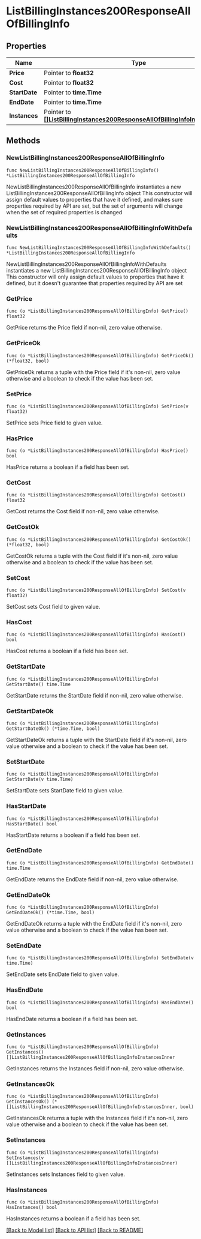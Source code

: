 # ListBillingInstances200ResponseAllOfBillingInfo

## Properties

Name | Type | Description | Notes
------------ | ------------- | ------------- | -------------
**Price** | Pointer to **float32** |  | [optional] 
**Cost** | Pointer to **float32** |  | [optional] 
**StartDate** | Pointer to **time.Time** |  | [optional] 
**EndDate** | Pointer to **time.Time** |  | [optional] 
**Instances** | Pointer to [**[]ListBillingInstances200ResponseAllOfBillingInfoInstancesInner**](ListBillingInstances200ResponseAllOfBillingInfoInstancesInner.md) |  | [optional] 

## Methods

### NewListBillingInstances200ResponseAllOfBillingInfo

`func NewListBillingInstances200ResponseAllOfBillingInfo() *ListBillingInstances200ResponseAllOfBillingInfo`

NewListBillingInstances200ResponseAllOfBillingInfo instantiates a new ListBillingInstances200ResponseAllOfBillingInfo object
This constructor will assign default values to properties that have it defined,
and makes sure properties required by API are set, but the set of arguments
will change when the set of required properties is changed

### NewListBillingInstances200ResponseAllOfBillingInfoWithDefaults

`func NewListBillingInstances200ResponseAllOfBillingInfoWithDefaults() *ListBillingInstances200ResponseAllOfBillingInfo`

NewListBillingInstances200ResponseAllOfBillingInfoWithDefaults instantiates a new ListBillingInstances200ResponseAllOfBillingInfo object
This constructor will only assign default values to properties that have it defined,
but it doesn't guarantee that properties required by API are set

### GetPrice

`func (o *ListBillingInstances200ResponseAllOfBillingInfo) GetPrice() float32`

GetPrice returns the Price field if non-nil, zero value otherwise.

### GetPriceOk

`func (o *ListBillingInstances200ResponseAllOfBillingInfo) GetPriceOk() (*float32, bool)`

GetPriceOk returns a tuple with the Price field if it's non-nil, zero value otherwise
and a boolean to check if the value has been set.

### SetPrice

`func (o *ListBillingInstances200ResponseAllOfBillingInfo) SetPrice(v float32)`

SetPrice sets Price field to given value.

### HasPrice

`func (o *ListBillingInstances200ResponseAllOfBillingInfo) HasPrice() bool`

HasPrice returns a boolean if a field has been set.

### GetCost

`func (o *ListBillingInstances200ResponseAllOfBillingInfo) GetCost() float32`

GetCost returns the Cost field if non-nil, zero value otherwise.

### GetCostOk

`func (o *ListBillingInstances200ResponseAllOfBillingInfo) GetCostOk() (*float32, bool)`

GetCostOk returns a tuple with the Cost field if it's non-nil, zero value otherwise
and a boolean to check if the value has been set.

### SetCost

`func (o *ListBillingInstances200ResponseAllOfBillingInfo) SetCost(v float32)`

SetCost sets Cost field to given value.

### HasCost

`func (o *ListBillingInstances200ResponseAllOfBillingInfo) HasCost() bool`

HasCost returns a boolean if a field has been set.

### GetStartDate

`func (o *ListBillingInstances200ResponseAllOfBillingInfo) GetStartDate() time.Time`

GetStartDate returns the StartDate field if non-nil, zero value otherwise.

### GetStartDateOk

`func (o *ListBillingInstances200ResponseAllOfBillingInfo) GetStartDateOk() (*time.Time, bool)`

GetStartDateOk returns a tuple with the StartDate field if it's non-nil, zero value otherwise
and a boolean to check if the value has been set.

### SetStartDate

`func (o *ListBillingInstances200ResponseAllOfBillingInfo) SetStartDate(v time.Time)`

SetStartDate sets StartDate field to given value.

### HasStartDate

`func (o *ListBillingInstances200ResponseAllOfBillingInfo) HasStartDate() bool`

HasStartDate returns a boolean if a field has been set.

### GetEndDate

`func (o *ListBillingInstances200ResponseAllOfBillingInfo) GetEndDate() time.Time`

GetEndDate returns the EndDate field if non-nil, zero value otherwise.

### GetEndDateOk

`func (o *ListBillingInstances200ResponseAllOfBillingInfo) GetEndDateOk() (*time.Time, bool)`

GetEndDateOk returns a tuple with the EndDate field if it's non-nil, zero value otherwise
and a boolean to check if the value has been set.

### SetEndDate

`func (o *ListBillingInstances200ResponseAllOfBillingInfo) SetEndDate(v time.Time)`

SetEndDate sets EndDate field to given value.

### HasEndDate

`func (o *ListBillingInstances200ResponseAllOfBillingInfo) HasEndDate() bool`

HasEndDate returns a boolean if a field has been set.

### GetInstances

`func (o *ListBillingInstances200ResponseAllOfBillingInfo) GetInstances() []ListBillingInstances200ResponseAllOfBillingInfoInstancesInner`

GetInstances returns the Instances field if non-nil, zero value otherwise.

### GetInstancesOk

`func (o *ListBillingInstances200ResponseAllOfBillingInfo) GetInstancesOk() (*[]ListBillingInstances200ResponseAllOfBillingInfoInstancesInner, bool)`

GetInstancesOk returns a tuple with the Instances field if it's non-nil, zero value otherwise
and a boolean to check if the value has been set.

### SetInstances

`func (o *ListBillingInstances200ResponseAllOfBillingInfo) SetInstances(v []ListBillingInstances200ResponseAllOfBillingInfoInstancesInner)`

SetInstances sets Instances field to given value.

### HasInstances

`func (o *ListBillingInstances200ResponseAllOfBillingInfo) HasInstances() bool`

HasInstances returns a boolean if a field has been set.


[[Back to Model list]](../README.md#documentation-for-models) [[Back to API list]](../README.md#documentation-for-api-endpoints) [[Back to README]](../README.md)


